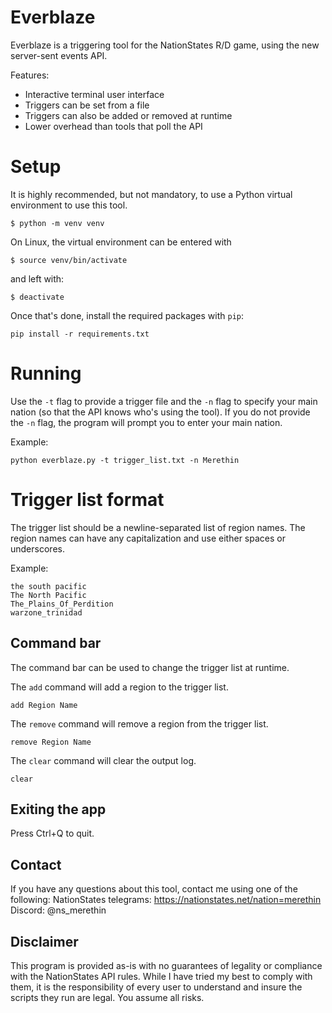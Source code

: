 # Everblaze

Everblaze is a triggering tool for the NationStates R/D game, using the new server-sent events API.

Features:
- Interactive terminal user interface
- Triggers can be set from a file
- Triggers can also be added or removed at runtime
- Lower overhead than tools that poll the API

# Setup

It is highly recommended, but not mandatory, to use a Python virtual environment to use this tool.

```
$ python -m venv venv
```

On Linux, the virtual environment can be entered with
```
$ source venv/bin/activate
```
and left with:
```
$ deactivate
```

Once that's done, install the required packages with `pip`:
```
pip install -r requirements.txt
```

# Running

Use the `-t` flag to provide a trigger file and the `-n` flag to specify your main nation (so that the API knows who's using the tool).
If you do not provide the `-n` flag, the program will prompt you to enter your main nation.

Example:
```
python everblaze.py -t trigger_list.txt -n Merethin
```

# Trigger list format

The trigger list should be a newline-separated list of region names.
The region names can have any capitalization and use either spaces or underscores.

Example:
```
the south pacific
The North Pacific
The_Plains_Of_Perdition
warzone_trinidad
```

## Command bar

The command bar can be used to change the trigger list at runtime.

The `add` command will add a region to the trigger list.
```
add Region Name
```

The `remove` command will remove a region from the trigger list.
```
remove Region Name
```

The `clear` command will clear the output log.
```
clear
```

## Exiting the app

Press Ctrl+Q to quit.

## Contact

If you have any questions about this tool, contact me using one of the following:
NationStates telegrams: https://nationstates.net/nation=merethin
Discord: @ns_merethin

## Disclaimer
This program is provided as-is with no guarantees of legality or compliance with the NationStates API rules. While I have tried my best to comply with them, it is the responsibility of every user to understand and insure the scripts they run are legal. You assume all risks.